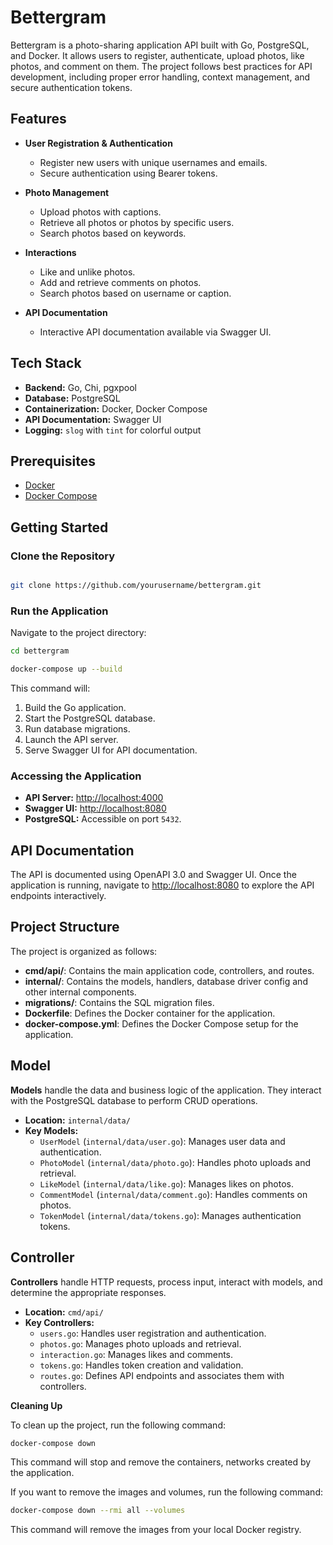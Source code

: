 # Bettergram

Bettergram is a photo-sharing application API built with Go, PostgreSQL, and Docker. It allows users to register, authenticate, upload photos, like photos, and comment on them. The project follows best practices for API development, including proper error handling, context management, and secure authentication tokens.

## Features

- **User Registration & Authentication**
  - Register new users with unique usernames and emails.
  - Secure authentication using Bearer tokens.
  
- **Photo Management**
  - Upload photos with captions.
  - Retrieve all photos or photos by specific users.
  - Search photos based on keywords.

- **Interactions**
  - Like and unlike photos.
  - Add and retrieve comments on photos.
  - Search photos based on username or caption.

- **API Documentation**
  - Interactive API documentation available via Swagger UI.

## Tech Stack

- **Backend:** Go, Chi, pgxpool
- **Database:** PostgreSQL
- **Containerization:** Docker, Docker Compose
- **API Documentation:** Swagger UI
- **Logging:** `slog` with `tint` for colorful output

## Prerequisites

- [Docker](https://www.docker.com/get-started)
- [Docker Compose](https://docs.docker.com/compose/install/)

## Getting Started

### Clone the Repository

```bash

git clone https://github.com/yourusername/bettergram.git
```

### Run the Application

Navigate to the project directory:

```bash
cd bettergram
```
```bash
docker-compose up --build
```

This command will:

1. Build the Go application.
2. Start the PostgreSQL database.
3. Run database migrations.
4. Launch the API server.
5. Serve Swagger UI for API documentation.

### Accessing the Application

- **API Server:** [http://localhost:4000](http://localhost:4000)
- **Swagger UI:** [http://localhost:8080](http://localhost:8080)
- **PostgreSQL:** Accessible on port `5432`.

## API Documentation

The API is documented using OpenAPI 3.0 and Swagger UI. Once the application is running, navigate to [http://localhost:8080](http://localhost:8080) to explore the API endpoints interactively.

## Project Structure

The project is organized as follows:

- **cmd/api/**: Contains the main application code, controllers, and routes.
- **internal/**: Contains the models, handlers, database driver config and other internal components.
- **migrations/**: Contains the SQL migration files.
- **Dockerfile**: Defines the Docker container for the application.
- **docker-compose.yml**: Defines the Docker Compose setup for the application.

## Model

**Models** handle the data and business logic of the application. They interact with the PostgreSQL database to perform CRUD operations.

- **Location:** `internal/data/`
- **Key Models:**
  - `UserModel` (`internal/data/user.go`): Manages user data and authentication.
  - `PhotoModel` (`internal/data/photo.go`): Handles photo uploads and retrieval.
  - `LikeModel` (`internal/data/like.go`): Manages likes on photos.
  - `CommentModel` (`internal/data/comment.go`): Handles comments on photos.
  - `TokenModel` (`internal/data/tokens.go`): Manages authentication tokens.

## Controller

**Controllers** handle HTTP requests, process input, interact with models, and determine the appropriate responses.

- **Location:** `cmd/api/`
- **Key Controllers:**
  - `users.go`: Handles user registration and authentication.
  - `photos.go`: Manages photo uploads and retrieval.
  - `interaction.go`: Manages likes and comments.
  - `tokens.go`: Handles token creation and validation.
  - `routes.go`: Defines API endpoints and associates them with controllers.

**Cleaning Up**

To clean up the project, run the following command:

```bash
docker-compose down
```

This command will stop and remove the containers, networks created by the application.

If you want to remove the images and volumes, run the following command:

```bash
docker-compose down --rmi all --volumes
```

This command will remove the images from your local Docker registry.

